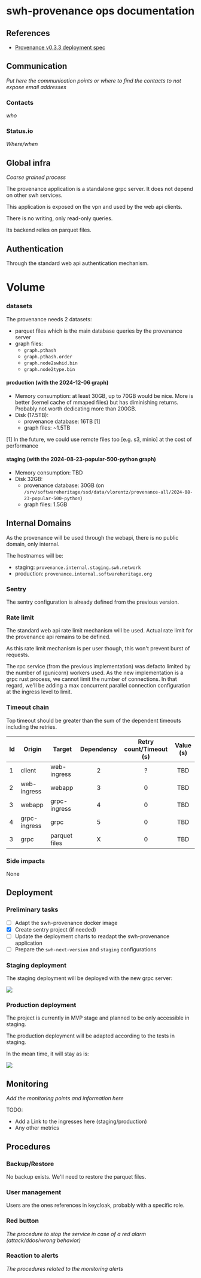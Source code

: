 # swh-provenance ops documentation

## References

- [Provenance v0.3.3 deployment spec](https://hedgedoc.softwareheritage.org/scsWvzQZRO2HW2gisANXBw?view)

## Communication

*Put here the communication points or where to find the contacts to not expose email addresses*

### Contacts

*who*

### Status.io

*Where/when*

## Global infra

*Coarse grained process*

The provenance application is a standalone grpc server. It does not depend on
other swh services.

This application is exposed on the vpn and used by the web api clients.

There is no writing, only read-only queries.

Its backend relies on parquet files.

## Authentication

Through the standard web api authentication mechanism.

# Volume

### datasets

The provenance needs 2 datasets:
- parquet files which is the main database queries by the provenance server
- graph files:
  - `graph.pthash`
  - `graph.pthash.order`
  - `graph.node2swhid.bin`
  - `graph.node2type.bin`

#### production (with the 2024-12-06 graph)

- Memory consumption: at least 30GB, up to 70GB would be nice. More is better
  (kernel cache of mmaped files) but has diminishing returns. Probably not
  worth dedicating more than 200GB.
- Disk (17.5TB):
    - provenance database: 16TB [1]
    - graph files: ~1.5TB

[1] In the future, we could use remote files too [e.g. s3, minio] at the cost
of performance

#### staging (with the 2024-08-23-popular-500-python graph)

- Memory consumption: TBD
- Disk 32GB:
  - provenance database: 30GB
    (on `/srv/softwareheritage/ssd/data/vlorentz/provenance-all/2024-08-23-popular-500-python`)
  - graph files: 1.5GB

## Internal Domains

As the provenance will be used through the webapi, there is no public domain,
only internal.

The hostnames will be:
- staging: `provenance.internal.staging.swh.network`
- production: `provenance.internal.softwareheritage.org`

### Sentry

The sentry configuration is already defined from the previous version.

### Rate limit

The standard web api rate limit mechanism will be used.  Actual rate limit for
the provenance api remains to be defined.

As this rate limit mechanism is per user though, this won't prevent burst of
requests.

The rpc service (from the previous implementation) was defacto limited by the
number of (gunicorn) workers used. As the new implementation is a grpc rust
process, we cannot limit the number of connections. In that regard, we'll be
adding a max concurrent parallel connection configuration at the ingress level
to limit.

### Timeout chain

Top timeout should be greater than the sum of the dependent timeouts including
the retries.

| Id  | Origin       | Target           | Dependency | Retry count/Timeout (s) | Value (s) |
| --- | ------------ | ---------------- | :--------: | :---------------------: | :-------: |
| 1   | client       | web-ingress      |     2      |            ?            |    TBD    |
| 2   | web-ingress  | webapp           |     3      |            0            |    TBD    |
| 3   | webapp       | grpc-ingress     |     4      |            0            |    TBD    |
| 4   | grpc-ingress | grpc             |     5      |            0            |    TBD    |
| 3   | grpc         | parquet files    |     X      |            0            |    TBD    |

### Side impacts

None

## Deployment

### Preliminary tasks

- [ ] Adapt the swh-provenance docker image
- [x] Create sentry project (if needed)
- [ ] Update the deployment charts to readapt the swh-provenance application
- [ ] Prepare the `swh-next-version` and `staging` configurations

### Staging deployment

The staging deployment will be deployed with the new grpc server:

![](https://hedgedoc.softwareheritage.org/uploads/c0d06aa7-6362-494c-b683-6778aed4a1f2.png)

### Production deployment

The project is currently in MVP stage and planned to be only accessible in staging.

The production deployment will be adapted according to the tests in staging.

In the mean time, it will stay as is:

![](https://hedgedoc.softwareheritage.org/uploads/7654eefa-833e-4522-872d-025bcc284d41.png)

## Monitoring

*Add the monitoring points and information here*

TODO:
- Add a Link to the ingresses here (staging/production)
- Any other metrics

## Procedures

### Backup/Restore

No backup exists.
We'll need to restore the parquet files.

### User management

Users are the ones references in keycloak, probably with a specific role.

### Red button

*The procedure to stop the service in case of a red alarm (attack/ddos/wrong behavior)*

### Reaction to alerts

*The procedures related to the monitoring alerts*
